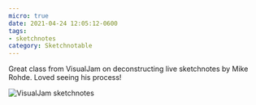 ```yaml
---
micro: true
date: 2021-04-24 12:05:12-0600
tags:
- sketchnotes
category: Sketchnotable
---
```


Great class from VisualJam on deconstructing live sketchnotes by Mike Rohde. Loved seeing his process!

![VisualJam sketchnotes](https://media.bennorris.org/images/sketchnotable/uploads/2021/4e4cc2aac7.jpg)
